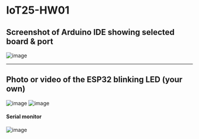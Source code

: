# IoT25-HW01

## Screenshot of Arduino IDE showing selected board & port
![image](https://github.com/user-attachments/assets/46b81d67-45da-42e0-bfae-179e27ca3d67)
______

## Photo or video of the ESP32 blinking LED (your own)
![image](https://github.com/user-attachments/assets/abc4e0b0-331c-4e0d-b3d8-d9ef3e1b0cde)
![image](https://github.com/user-attachments/assets/63a1e95b-5193-47a7-8b55-15ee33a12b44)


#### Serial monitor
![image](https://github.com/user-attachments/assets/6c63fd67-d88f-43f2-8498-8b8f4c25219c)
